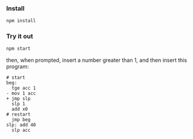 ### Install

```bash
npm install
```

### Try it out

```bash
npm start
```

then, when prompted, insert a number greater than 1, and then insert this program:

```assembly
# start
beg:
  tge acc 1
- mov 1 acc
+ jmp slp
  slp 1
  add x0
# restart
  jmp beg
slp: add 40
  slp acc
```
